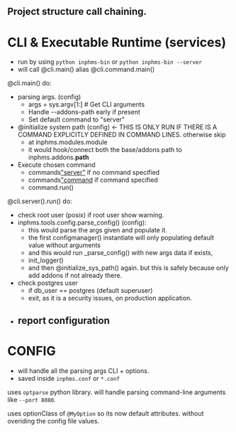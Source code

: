 
## Project structure call chaining.

# CLI & Executable Runtime (services)

- run by using `python inphms-bin` or `python inphms-bin --server`
- will call @cli.main() alias @cli.command.main()

@cli.main() do:
- parsing args. (config)
    - args = sys.argv[1:] # Get CLI arguments
    - Handle --addons-path early if present
    - Set default command to "server"
- @initialize system path (config) <- THIS IS ONLY RUN IF THERE IS A COMMAND EXPLICITLY DEFINED IN COMMAND LINES. otherwise skip
    - at inphms.modules.module
    - it would hook/connect both the base/addons path to inphms.addons.__path__
- Execute chosen command
    - commands["server"]() if no command specified
    - commands["command]() if command specified
    - command.run()

@cli.server().run() do:
- check root user (posix) if root user show warning.
- inphms.tools.config.parse_config() (config):
    - this would parse the args given and populate it.
    - the first configmanager() instantiate will only populating default value without arguments
    - and this would run _parse_config() with new args data if exists,
    - init_logger()
    - and then @initialize_sys_path() again. but this is safely because only add addons if not already there.
- check postgres user
    - if db_user == postgres (default superuser)
    - exit, as it is a security issues, on production application.
- report configuration
    - 

# CONFIG

- will handle all the parsing args CLI + options.
- saved inside `inphms.conf` or `*.conf`

uses `optparse` python library.
will handle parsing command-line arguments like `--port 8080`.

uses optionClass of `@MyOption` so its now default attributes. without overiding the config file values.

